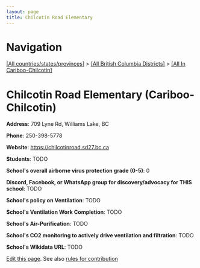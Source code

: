 ```yaml
---
layout: page
title: Chilcotin Road Elementary
---
```

# Navigation

[[All countries/states/provinces]](../../..) > [[All British Columbia Districts]](../..) > [[All In Cariboo-Chilcotin]](..)

# Chilcotin Road Elementary (Cariboo-Chilcotin)

**Address**: 709 Lyne Rd, Williams Lake, BC

**Phone**: 250-398-5778

**Website**: <https://chilcotinroad.sd27.bc.ca>

**Students**: TODO

**School's overall airborne virus protection grade (0-5)**: 0

**Discord, Facebook, or WhatsApp group for discovery/advocacy for THIS school**: TODO

**School's policy on Ventilation**: TODO

**School's Ventilation Work Completion**: TODO

**School's Air-Purification**: TODO

**School's CO2 monitoring to actively drive ventilation and filtration**: TODO

**School's Wikidata URL**: TODO


[Edit this page](https://github.com/ventilate-schools/BC/edit/main/./Cariboo-Chilcotin/Chilcotin_Road_Elementary.md). See also [rules for contribution](../../../contribution-rules/)
